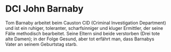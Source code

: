# DCI John Barnaby

Tom Barnaby arbeitet beim Causton CID (Criminal Investigation Department) und ist ein ruhiger, toleranter, scharfsinniger und kluger Ermittler, der seine Fälle methodisch bearbeitet. Seine Eltern sind beide verstorben (Drei tote alte Damen); in der Folge Gesund, aber tot erfährt man, dass Barnabys Vater an seinem Geburtstag starb.
